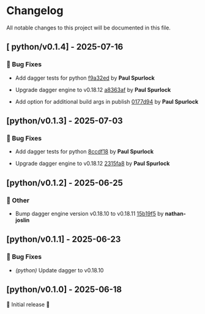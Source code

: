 # Changelog

All notable changes to this project will be documented in this file.

## [ python/v0.1.4] - 2025-07-16

### 🐛 Bug Fixes

- Add dagger tests for python [f9a32ed](https://github.com/act3-ai/dagger/commit/f9a32ed6b0d79c48ba09e3dc71023a49fb34a0e7) by **Paul Spurlock**

- Upgrade dagger engine to v0.18.12 [a8363af](https://github.com/act3-ai/dagger/commit/a8363af58bd4e54a3c400a8bfc9165e2c000c60a) by **Paul Spurlock**

- Add option for additional build args in publish [0177d94](https://github.com/act3-ai/dagger/commit/0177d9436b41399de2338d8a9e6781bb5c54d7f8) by **Paul Spurlock**


## [python/v0.1.3] - 2025-07-03

### 🐛 Bug Fixes

- Add dagger tests for python [8ccdf18](https://github.com/act3-ai/dagger/commit/8ccdf186c934860030ca1eb2b2018553e533d040) by **Paul Spurlock**

- Upgrade dagger engine to v0.18.12 [2315fa8](https://github.com/act3-ai/dagger/commit/2315fa812e8e41a9389b3bbdc83edb01f07276fa) by **Paul Spurlock**


## [python/v0.1.2] - 2025-06-25

### 💼 Other

- Bump dagger engine version v0.18.10 to v0.18.11 [15b19f5](https://github.com/act3-ai/dagger/commit/15b19f514982382566b852e7aac94d574e3ed997) by **nathan-joslin**


## [python/v0.1.1] - 2025-06-23

### 🐛 Bug Fixes

- *(python)* Update dagger to v0.18.10

## [python/v0.1.0] - 2025-06-18

🚀 Initial release 🚀

